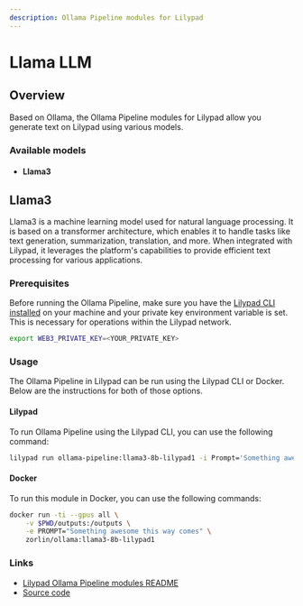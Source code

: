 ```yaml
---
description: Ollama Pipeline modules for Lilypad
---
```


# Llama LLM

## Overview

Based on Ollama, the Ollama Pipeline modules for Lilypad allow you generate text on Lilypad using various models.

### Available models

* #### Llama3

## Llama3

Llama3 is a machine learning model used for natural language processing. It is based on a transformer architecture, which enables it to handle tasks like text generation, summarization, translation, and more. When integrated with Lilypad, it leverages the platform's capabilities to provide efficient text processing for various applications.

### Prerequisites

Before running the Ollama Pipeline, make sure you have the [Lilypad CLI installed](https://docs.lilypad.tech/lilypad/lilypad-milky-way-testnet/install-run-requirements) on your machine and your private key environment variable is set. This is necessary for operations within the Lilypad network.

```bash
export WEB3_PRIVATE_KEY=<YOUR_PRIVATE_KEY>
```

### Usage

The Ollama Pipeline in Lilypad can be run using the Lilypad CLI or Docker. Below are the instructions for both of those options.

#### Lilypad

To run Ollama Pipeline using the Lilypad CLI, you can use the following command:

```bash
lilypad run ollama-pipeline:llama3-8b-lilypad1 -i Prompt='Something awesome this way comes'
```

#### Docker

To run this module in Docker, you can use the following commands:

```bash
docker run -ti --gpus all \
    -v $PWD/outputs:/outputs \
    -e PROMPT="Something awesome this way comes" \
    zorlin/ollama:llama3-8b-lilypad1
```

### Links

* [Lilypad Ollama Pipeline modules README](https://github.com/Lilypad-Tech/lilypad-module-ollama-pipeline/blob/main/README.md)
* [Source code](https://github.com/Lilypad-Tech/lilypad-module-ollama-pipeline)



